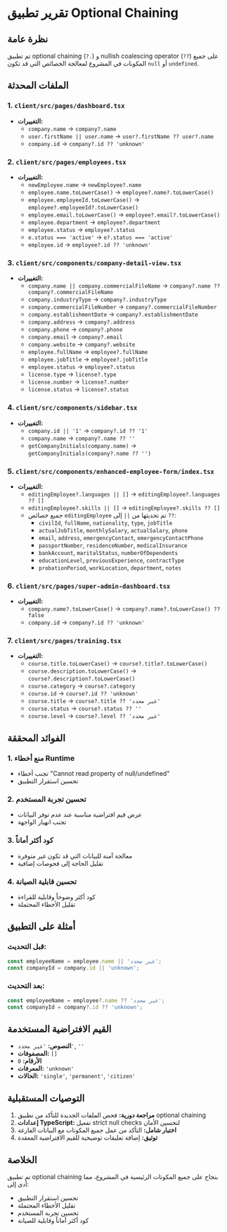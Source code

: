 # تقرير تطبيق Optional Chaining

## نظرة عامة
تم تطبيق optional chaining (`?.`) و nullish coalescing operator (`??`) على جميع المكونات في المشروع لمعالجة الخصائص التي قد تكون `null` أو `undefined`.

## الملفات المحدثة

### 1. `client/src/pages/dashboard.tsx`
- **التغييرات:**
  - `company.name` → `company?.name`
  - `user.firstName || user.name` → `user?.firstName ?? user?.name`
  - `company.id` → `company?.id ?? 'unknown'`

### 2. `client/src/pages/employees.tsx`
- **التغييرات:**
  - `newEmployee.name` → `newEmployee?.name`
  - `employee.name.toLowerCase()` → `employee?.name?.toLowerCase()`
  - `employee.employeeId.toLowerCase()` → `employee?.employeeId?.toLowerCase()`
  - `employee.email.toLowerCase()` → `employee?.email?.toLowerCase()`
  - `employee.department` → `employee?.department`
  - `employee.status` → `employee?.status`
  - `e.status === 'active'` → `e?.status === 'active'`
  - `employee.id` → `employee?.id ?? 'unknown'`

### 3. `client/src/components/company-detail-view.tsx`
- **التغييرات:**
  - `company.name || company.commercialFileName` → `company?.name ?? company?.commercialFileName`
  - `company.industryType` → `company?.industryType`
  - `company.commercialFileNumber` → `company?.commercialFileNumber`
  - `company.establishmentDate` → `company?.establishmentDate`
  - `company.address` → `company?.address`
  - `company.phone` → `company?.phone`
  - `company.email` → `company?.email`
  - `company.website` → `company?.website`
  - `employee.fullName` → `employee?.fullName`
  - `employee.jobTitle` → `employee?.jobTitle`
  - `employee.status` → `employee?.status`
  - `license.type` → `license?.type`
  - `license.number` → `license?.number`
  - `license.status` → `license?.status`

### 4. `client/src/components/sidebar.tsx`
- **التغييرات:**
  - `company.id || '1'` → `company?.id ?? '1'`
  - `company.name` → `company?.name ?? ''`
  - `getCompanyInitials(company.name)` → `getCompanyInitials(company?.name ?? '')`

### 5. `client/src/components/enhanced-employee-form/index.tsx`
- **التغييرات:**
  - `editingEmployee?.languages || []` → `editingEmployee?.languages ?? []`
  - `editingEmployee?.skills || []` → `editingEmployee?.skills ?? []`
  - جميع خصائص `editingEmployee` تم تحديثها من `||` إلى `??`:
    - `civilId`, `fullName`, `nationality`, `type`, `jobTitle`
    - `actualJobTitle`, `monthlySalary`, `actualSalary`, `phone`
    - `email`, `address`, `emergencyContact`, `emergencyContactPhone`
    - `passportNumber`, `residenceNumber`, `medicalInsurance`
    - `bankAccount`, `maritalStatus`, `numberOfDependents`
    - `educationLevel`, `previousExperience`, `contractType`
    - `probationPeriod`, `workLocation`, `department`, `notes`

### 6. `client/src/pages/super-admin-dashboard.tsx`
- **التغييرات:**
  - `company.name?.toLowerCase()` → `company?.name?.toLowerCase() ?? false`
  - `company.id` → `company?.id ?? 'unknown'`

### 7. `client/src/pages/training.tsx`
- **التغييرات:**
  - `course.title.toLowerCase()` → `course?.title?.toLowerCase()`
  - `course.description.toLowerCase()` → `course?.description?.toLowerCase()`
  - `course.category` → `course?.category`
  - `course.id` → `course?.id ?? 'unknown'`
  - `course.title` → `course?.title ?? 'غير محدد'`
  - `course.status` → `course?.status ?? ''`
  - `course.level` → `course?.level ?? 'غير محدد'`

## الفوائد المحققة

### 1. منع أخطاء Runtime
- تجنب أخطاء "Cannot read property of null/undefined"
- تحسين استقرار التطبيق

### 2. تحسين تجربة المستخدم
- عرض قيم افتراضية مناسبة عند عدم توفر البيانات
- تجنب انهيار الواجهة

### 3. كود أكثر أماناً
- معالجة آمنة للبيانات التي قد تكون غير متوفرة
- تقليل الحاجة إلى فحوصات إضافية

### 4. تحسين قابلية الصيانة
- كود أكثر وضوحاً وقابلية للقراءة
- تقليل الأخطاء المحتملة

## أمثلة على التطبيق

### قبل التحديث:
```typescript
const employeeName = employee.name || 'غير محدد';
const companyId = company.id || 'unknown';
```

### بعد التحديث:
```typescript
const employeeName = employee?.name ?? 'غير محدد';
const companyId = company?.id ?? 'unknown';
```

## القيم الافتراضية المستخدمة

- **النصوص:** `'غير محدد'`, `''`
- **المصفوفات:** `[]`
- **الأرقام:** `0`
- **المعرفات:** `'unknown'`
- **الحالات:** `'single'`, `'permanent'`, `'citizen'`

## التوصيات المستقبلية

1. **مراجعة دورية:** فحص الملفات الجديدة للتأكد من تطبيق optional chaining
2. **إعدادات TypeScript:** تفعيل strict null checks لتحسين الأمان
3. **اختبار شامل:** التأكد من عمل جميع المكونات مع البيانات الفارغة
4. **توثيق:** إضافة تعليقات توضيحية للقيم الافتراضية المعقدة

## الخلاصة

تم تطبيق optional chaining بنجاح على جميع المكونات الرئيسية في المشروع، مما أدى إلى:
- تحسين استقرار التطبيق
- تقليل الأخطاء المحتملة
- تحسين تجربة المستخدم
- كود أكثر أماناً وقابلية للصيانة 